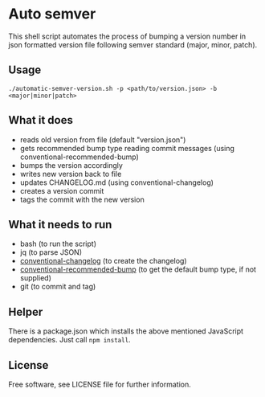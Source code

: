 # Auto semver
This shell script automates the process of bumping a version number in json formatted version file following semver standard (major, minor, patch).

## Usage
`./automatic-semver-version.sh -p <path/to/version.json> -b <major|minor|patch>`

## What it does
- reads old version from file (default "version.json")
- gets recommended bump type reading commit messages (using conventional-recommended-bump)
- bumps the version accordingly
- writes new version back to file
- updates CHANGELOG.md (using conventional-changelog)
- creates a version commit
- tags the commit with the new version 

## What it needs to run
- bash (to run the script)
- jq (to parse JSON)
- [conventional-changelog](https://github.com/conventional-changelog/conventional-changelog) (to create the changelog)
- [conventional-recommended-bump](https://github.com/conventional-changelog/conventional-changelog/tree/master/packages/conventional-recommended-bump) (to get the default bump type, if not supplied)
- git (to commit and tag)

## Helper
There is a package.json which installs the above mentioned JavaScript dependencies.
Just call `npm install`.

## License
Free software, see LICENSE file for further information.